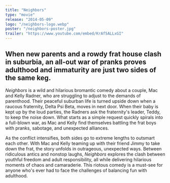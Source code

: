 ```yaml
---
title: "Neighbors"
type: "movie"
release: "2014-05-09"
logo: "/neighbors-logo.webp"
poster: "/neighbors-poster.jpg"
trailer: "https://www.youtube.com/embed/KrAf5ALLxGI"
---
```


## When new parents and a rowdy frat house clash in suburbia, an all-out war of pranks proves adulthood and immaturity are just two sides of the same keg.

*Neighbors* is a wild and hilarious bromantic comedy about a couple, Mac and Kelly Radner, who are struggling to adjust to the demands of parenthood. Their peaceful suburban life is turned upside down when a raucous fraternity, Delta Psi Beta, moves in next door. When their baby is kept up by the loud parties, the Radners ask the fraternity's leader, Teddy, to keep the noise down. What starts as a simple request quickly spirals into a full-blown war, as Mac and Kelly find themselves battling the frat boys with pranks, sabotage, and unexpected alliances.

As the conflict intensifies, both sides go to extreme lengths to outsmart each other. With Mac and Kelly teaming up with their friend Jimmy to take down the frat, the story unfolds in outrageous, unexpected ways. Between ridiculous antics and nonstop laughs, *Neighbors* explores the clash between youthful freedom and adult responsibility, all while delivering hilarious moments of chaos and camaraderie. This riotous comedy is a must-see for anyone who's ever had to face the challenges of balancing fun with adulthood.
